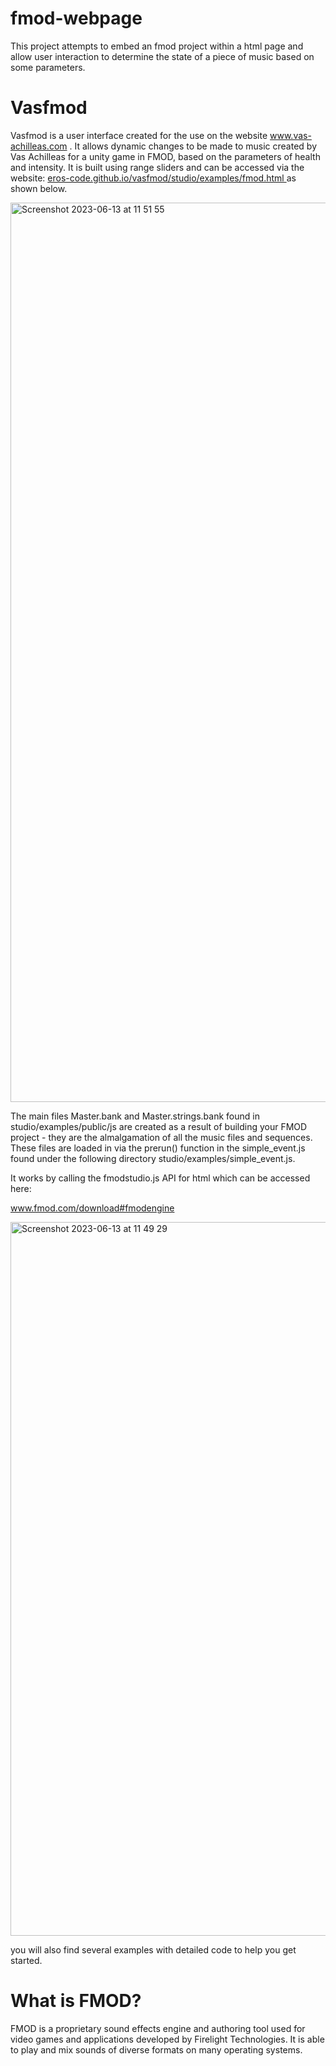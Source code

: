 # fmod-webpage
This project attempts to embed an fmod project within a html page and allow user interaction to determine the state of a piece of music based on some parameters.

# Vasfmod

Vasfmod is a user interface created for the use on the website <a href = https://www.vas-achilleas.com> www.vas-achilleas.com </a>. It allows dynamic changes to be made to music created by Vas Achilleas for a unity game in FMOD, based on the parameters of health and intensity. It is built using range sliders and can be accessed via the website: <a href = https://eros-code.github.io/vasfmod/studio/examples/fmod.html> eros-code.github.io/vasfmod/studio/examples/fmod.html </a> as shown below.

<img width="1439" alt="Screenshot 2023-06-13 at 11 51 55" src="https://github.com/Eros-code/vasfmod/assets/67373491/f262d34d-3d02-466d-b239-2679bff28f8e">

The main files Master.bank and Master.strings.bank found in studio/examples/public/js are created as a result of building your FMOD project - they are the almalgamation of all the music files and sequences. These files are loaded in via the prerun() function in the simple_event.js found under the following directory studio/examples/simple_event.js.


It works by calling the fmodstudio.js API for html which can be accessed here: 

<a href = https://www.fmod.com/download#fmodengine> www.fmod.com/download#fmodengine </a>

<img width="1142" alt="Screenshot 2023-06-13 at 11 49 29" src="https://github.com/Eros-code/vasfmod/assets/67373491/5a2b6867-c347-499b-aab5-7c8bd104aa89">

you will also find several examples with detailed code to help you get started.

# What is FMOD?
FMOD is a proprietary sound effects engine and authoring tool used for video games and applications developed by Firelight Technologies. It is able to play and mix sounds of diverse formats on many operating systems.

